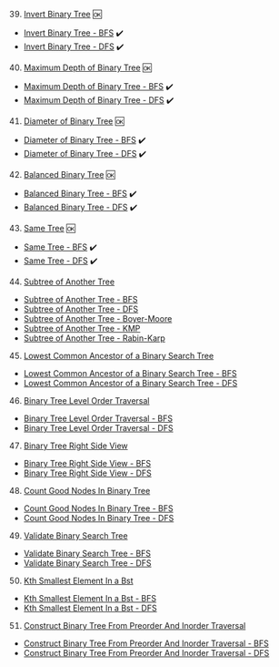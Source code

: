 39. [Invert Binary Tree](https://leetcode.com/problems/invert-binary-tree/) 🆗
- [Invert Binary Tree - BFS](https://github.com/MayHyeyeonKim/algorithms/blob/main/study/PY/Trees/BFS_InverBinaryTree.py) ✔️
- [Invert Binary Tree - DFS](https://github.com/MayHyeyeonKim/algorithms/blob/main/study/PY/Trees/DFS_InverBinaryTree.py) ✔️


40. [Maximum Depth of Binary Tree](https://leetcode.com/problems/maximum-depth-of-binary-tree/) 🆗
- [Maximum Depth of Binary Tree - BFS](https://github.com/MayHyeyeonKim/algorithms/blob/main/study/PY/Trees/BFS_MaximumDepthofBinaryTree.py) ✔️
- [Maximum Depth of Binary Tree - DFS](https://github.com/MayHyeyeonKim/algorithms/blob/main/study/PY/Trees/DFS_MaximumDepthofBinaryTree.py) ✔️


41. [Diameter of Binary Tree](https://leetcode.com/problems/diameter-of-binary-tree/) 🆗
- [Diameter of Binary Tree - BFS](https://github.com/MayHyeyeonKim/algorithms/blob/main/study/PY/Trees/BFS_DiameterofBinaryTree.py) ✔️
- [Diameter of Binary Tree - DFS](https://github.com/MayHyeyeonKim/algorithms/blob/main/study/PY/Trees/DFS_DiameterofBinaryTree.py) ✔️


42. [Balanced Binary Tree](https://leetcode.com/problems/balanced-binary-tree/) 🆗
- [Balanced Binary Tree - BFS](https://github.com/MayHyeyeonKim/algorithms/blob/main/study/PY/Trees/BFS_BalancedBinaryTree.py) ✔️
- [Balanced Binary Tree - DFS](https://github.com/MayHyeyeonKim/algorithms/blob/main/study/PY/Trees/DFS_BalancedBinaryTree.py) ✔️


43. [Same Tree](https://leetcode.com/problems/same-tree/) 🆗
- [Same Tree - BFS](https://github.com/MayHyeyeonKim/algorithms/blob/main/study/PY/Trees/BFS_SameTree.py) ✔️
- [Same Tree - DFS](https://github.com/MayHyeyeonKim/algorithms/blob/main/study/PY/Trees/DFS_SameTree.py) ✔️

44. [Subtree of Another Tree](https://leetcode.com/problems/subtree-of-another-tree/)
- [Subtree of Another Tree - BFS](https://github.com/MayHyeyeonKim/algorithms/blob/main/study/PY/Trees/BFS_SubtreeofAnotherTree.py)
- [Subtree of Another Tree - DFS](https://github.com/MayHyeyeonKim/algorithms/blob/main/study/PY/Trees/DFS_SubtreeofAnotherTree.py)
- [Subtree of Another Tree - Boyer-Moore](study/PY/Trees/Boyer-Moore_SubtreeofAnotherTree.py)
- [Subtree of Another Tree - KMP](study/PY/Trees/KMP_SubtreeofAnotherTree.py)
- [Subtree of Another Tree - Rabin-Karp](study/PY/Trees/Rabin-Karp_SubtreeofAnotherTree.py)



45. [Lowest Common Ancestor of a Binary Search Tree](https://leetcode.com/problems/lowest-common-ancestor-of-a-binary-search-tree/)
- [Lowest Common Ancestor of a Binary Search Tree - BFS](study/PY/Trees/BFS_LowestCommonAncestorofaBinarySearchTree.py)
- [Lowest Common Ancestor of a Binary Search Tree - DFS](study/PY/Trees/DFS_LowestCommonAncestorofaBinarySearchTree.py)


46. [Binary Tree Level Order Traversal](https://leetcode.com/problems/binary-tree-level-order-traversal/)
- [Binary Tree Level Order Traversal - BFS](study/PY/Trees/BFS_BinaryTreeLevelOrderTraversal.py)
- [Binary Tree Level Order Traversal - DFS](study/PY/Trees/DFS_BinaryTreeLevelOrderTraversal.py)


47. [Binary Tree Right Side View](https://leetcode.com/problems/binary-tree-right-side-view/)
- [Binary Tree Right Side View - BFS](study/PY/Trees/BFS_BinaryTreeRightSideView.py)
- [Binary Tree Right Side View - DFS](study/PY/Trees/DFS_BinaryTreeRightSideView.py)


48. [Count Good Nodes In Binary Tree](https://leetcode.com/problems/count-good-nodes-in-binary-tree/)
- [Count Good Nodes In Binary Tree - BFS](study/PY/Trees/BFS_CountGoodNodesInBinaryTree.py)
- [Count Good Nodes In Binary Tree - DFS](study/PY/Trees/DFS_CountGoodNodesInBinaryTree.py)

49. [Validate Binary Search Tree](https://leetcode.com/problems/validate-binary-search-tree/)
- [Validate Binary Search Tree - BFS](study/PY/Trees/BFS_ValidateBinarySearchTree.py)
- [Validate Binary Search Tree - DFS](study/PY/Trees/DFS_ValidateBinarySearchTree.py)

50. [Kth Smallest Element In a Bst](https://leetcode.com/problems/kth-smallest-element-in-a-bst/)
- [Kth Smallest Element In a Bst - BFS](study/PY/Trees/BFS_KthSmallestElementInaBst.py)
- [Kth Smallest Element In a Bst - DFS](study/PY/Trees/DFS_KthSmallestElementInaBst.py)

51. [Construct Binary Tree From Preorder And Inorder Traversal](https://leetcode.com/problems/construct-binary-tree-from-preorder-and-inorder-traversal/)
- [Construct Binary Tree From Preorder And Inorder Traversal - BFS](study/PY/Trees/BFS_ConstructBinaryTreeFromPreorderAndInorderTraversal.py)
- [Construct Binary Tree From Preorder And Inorder Traversal - DFS](study/PY/Trees/DFS_ConstructBinaryTreeFromPreorderAndInorderTraversal.py)
